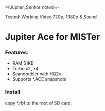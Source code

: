 =(Jupiter_Senhor notes)=-

Tested: Working Video 720p, 1080p & Sound

# Jupiter Ace for MISTer

### Features:
- RAM 51KB
- Turbo x2, x4
- Scandoubler with HQ2x
- Supports *.ACE snapshots

### Install
copy *.rbf to the root of SD card.
